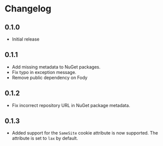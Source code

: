 # Changelog

## 0.1.0
- Initial release

## 0.1.1
- Add missing metadata to NuGet packages.
- Fix typo in exception message.
- Remove public dependency on Fody

## 0.1.2
- Fix incorrect repository URL in NuGet package metadata.

## 0.1.3
- Added support for the `SameSite` cookie attribute is now supported.
  The attribute is set to `lax` by default.
